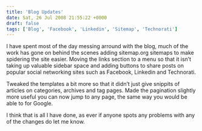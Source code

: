 ```yaml
---
title: 'Blog Updates'
date: Sat, 26 Jul 2008 21:55:22 +0000
draft: false
tags: ['Blog', 'Facebook', 'Linkedin', 'Sitemap', 'Technorati']
---
```


I have spent most of the day messing arround with the blog, much of the work has gone on behind the scenes adding sitemap.org sitemaps to make spidering the site easier. Moving the links section to a menu so that it isn’t taking up valuable sidebar space and adding buttons to share posts on popular social networking sites such as Facebook, Linkedin and Technorati.

Tweaked the templates a bit more so that it didn’t just give snippits of articles on categories, archives and tag pages. Made the pagination slightly more useful you can now jump to any page, the same way you would be able to for Google.

I think that is all I have done, as ever if anyone spots any problems with any of the changes do let me know.